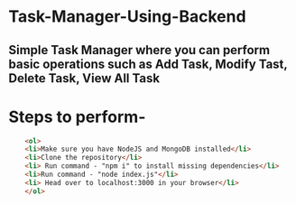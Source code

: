 # Task-Manager-Using-Backend

## Simple Task Manager where you can perform basic operations such as Add Task, Modify Tast, Delete Task, View All Task

# Steps to perform-
```html
    <ol>
    <li>Make sure you have NodeJS and MongoDB installed</li>
    <li>Clone the repository</li>
    <li> Run command - "npm i" to install missing dependencies</li>
    <li>Run command - "node index.js"</li>
    <li> Head over to localhost:3000 in your browser</li>
    </ol>
```